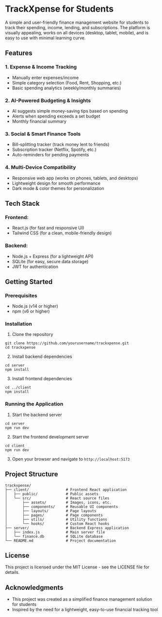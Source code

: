 # TrackXpense for Students

A simple and user-friendly finance management website for students to track their spending, income, lending, and subscriptions. The platform is visually appealing, works on all devices (desktop, tablet, mobile), and is easy to use with minimal learning curve.

## Features

### 1. Expense & Income Tracking

- Manually enter expenses/income
- Simple category selection (Food, Rent, Shopping, etc.)
- Basic spending analytics (weekly/monthly summaries)

### 2. AI-Powered Budgeting & Insights

- AI suggests simple money-saving tips based on spending
- Alerts when spending exceeds a set budget
- Monthly financial summary

### 3. Social & Smart Finance Tools

- Bill-splitting tracker (track money lent to friends)
- Subscription tracker (Netflix, Spotify, etc.)
- Auto-reminders for pending payments

### 4. Multi-Device Compatibility

- Responsive web app (works on phones, tablets, and desktops)
- Lightweight design for smooth performance
- Dark mode & color themes for personalization

## Tech Stack

### Frontend:

- React.js (for fast and responsive UI)
- Tailwind CSS (for a clean, mobile-friendly design)

### Backend:

- Node.js + Express (for a lightweight API)
- SQLite (for easy, secure data storage)
- JWT for authentication

## Getting Started

### Prerequisites

- Node.js (v14 or higher)
- npm (v6 or higher)

### Installation

1. Clone the repository

```
git clone https://github.com/yourusername/trackxpense.git
cd trackxpense
```

2. Install backend dependencies

```
cd server
npm install
```

3. Install frontend dependencies

```
cd ../client
npm install
```

### Running the Application

1. Start the backend server

```
cd server
npm run dev
```

2. Start the frontend development server

```
cd client
npm run dev
```

3. Open your browser and navigate to `http://localhost:5173`

## Project Structure

```
trackxpense/
├── client/                 # Frontend React application
│   ├── public/             # Public assets
│   └── src/                # React source files
│       ├── assets/         # Images, icons, etc.
│       ├── components/     # Reusable UI components
│       ├── layouts/        # Page layouts
│       ├── pages/          # Page components
│       ├── utils/          # Utility functions
│       └── hooks/          # Custom React hooks
├── server/                 # Backend Express application
│   ├── index.js            # Main server file
│   └── finance.db          # SQLite database
└── README.md               # Project documentation
```

## License

This project is licensed under the MIT License - see the LICENSE file for details.

## Acknowledgments

- This project was created as a simplified finance management solution for students
- Inspired by the need for a lightweight, easy-to-use financial tracking tool
